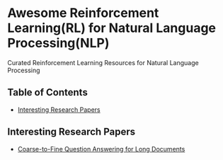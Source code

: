 # Awesome Reinforcement Learning(RL) for Natural Language Processing(NLP) 
Curated Reinforcement Learning Resources for Natural Language Processing

## Table of Contents
  - [Interesting Research Papers](#interesting-research-papers)

## Interesting Research Papers
  - [Coarse-to-Fine Question Answering for Long Documents](https://homes.cs.washington.edu/~eunsol/papers/acl17eunsol.pdf)
